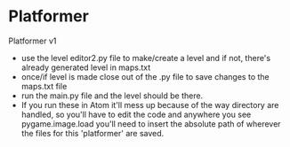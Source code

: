 # Platformer
Platformer v1
- use the level editor2.py file to make/create a level and if not, there's already generated level in maps.txt
- once/if level is made close out of the .py file to save changes to the maps.txt file
- run the main.py file and the level should be there. 
- If you run these in Atom it'll mess up because of the way directory are handled, so you'll have to edit the code and anywhere you see pygame.image.load you'll need to insert the absolute path of wherever the files for this 'platformer' are saved.

